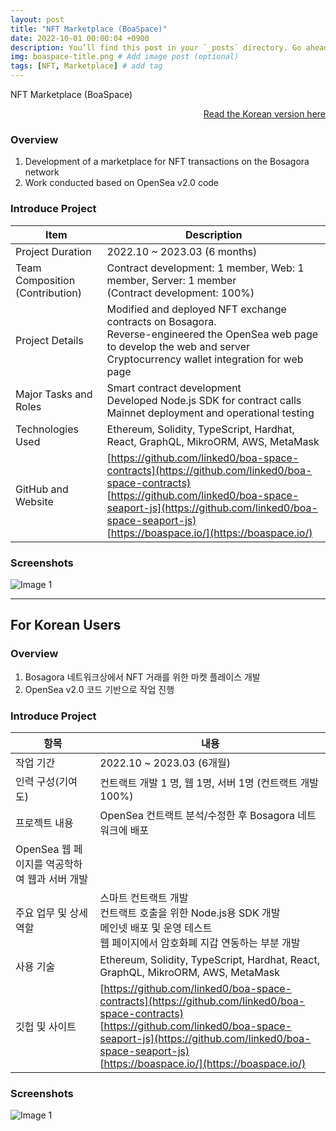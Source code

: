 ```yaml
---
layout: post
title: "NFT Marketplace (BoaSpace)"
date: 2022-10-01 00:00:04 +0900
description: You’ll find this post in your `_posts` directory. Go ahead and edit it and re-build the site to see your changes. # Add post description (optional)
img: boaspace-title.png # Add image post (optional)
tags: [NFT, Marketplace] # add tag
---
```

NFT Marketplace (BoaSpace)

<div style="text-align: right;">
    <a href="#for-korean-users">Read the Korean version here</a> 
</div>

### Overview
1. Development of a marketplace for NFT transactions on the Bosagora network
2. Work conducted based on OpenSea v2.0 code

### Introduce Project

| Item                            | Description                                                                                                                                                                                                                                                |
| ------------------------------- | ---------------------------------------------------------------------------------------------------------------------------------------------------------------------------------------------------------------------------------------------------------- |
| Project Duration                | 2022.10 ~ 2023.03 (6 months)                                                                                                                                                                                                                               |
| Team Composition (Contribution) | Contract development: 1 member, Web: 1 member, Server: 1 member <br> (Contract development: 100%)                                                                                                                                                          |
| Project Details                 | Modified and deployed NFT exchange contracts on Bosagora. <br> Reverse-engineered the OpenSea web page to develop the web and server <br> Cryptocurrency wallet integration for web page                                                                   |
| Major Tasks and Roles           | Smart contract development <br> Developed Node.js SDK for contract calls <br> Mainnet deployment and operational testing                                                                                                                                   |
| Technologies Used               | Ethereum, Solidity, TypeScript, Hardhat, React, GraphQL, MikroORM, AWS, MetaMask                                                                                                                                                                           |
| GitHub and Website              | [https://github.com/linked0/boa-space-contracts](https://github.com/linked0/boa-space-contracts) <br> [https://github.com/linked0/boa-space-seaport-js](https://github.com/linked0/boa-space-seaport-js) <br> [https://boaspace.io/](https://boaspace.io/) |

### Screenshots
![Image 1]({{site.baseurl}}/assets/img/boaspace-1.png)

---
## For Korean Users
### Overview
1. Bosagora 네트워크상에서 NFT 거래를 위한 마켓 플레이스 개발
2. OpenSea v2.0 코드 기반으로 작업 진행

### Introduce Project

| 항목                                          | 내용                                                                                                                                                                                                                                                       |
| --------------------------------------------- | ---------------------------------------------------------------------------------------------------------------------------------------------------------------------------------------------------------------------------------------------------------- |
| 작업 기간                                     | 2022.10 ~ 2023.03 (6개월)                                                                                                                                                                                                                                  |
| 인력 구성(기여도)                             | 컨트랙트 개발 1 명, 웹 1명, 서버 1명   (컨트랙트 개발 100%)                                                                                                                                                                                                |
| 프로젝트 내용                                 | OpenSea 컨트랙트 분석/수정한 후 Bosagora 네트워크에 배포 <br>                                                                                                                                                                                              |
| OpenSea 웹 페이지를 역공학하여 웹과 서버 개발 |
| 주요 업무 및 상세 역할                        | 스마트 컨트랙트 개발 <br> 컨트랙트 호출을 위한 Node.js용 SDK 개발 <br> 메인넷 배포 및 운영 테스트<br> 웹 페이지에서 암호화폐 지갑 연동하는 부분 개발                                                                                                       |
| 사용 기술                                     | Ethereum, Solidity, TypeScript, Hardhat, React, GraphQL, MikroORM, AWS, MetaMask                                                                                                                                                                           |
| 깃헙 및 사이트                                | [https://github.com/linked0/boa-space-contracts](https://github.com/linked0/boa-space-contracts) <br> [https://github.com/linked0/boa-space-seaport-js](https://github.com/linked0/boa-space-seaport-js) <br> [https://boaspace.io/](https://boaspace.io/) |


### Screenshots
![Image 1]({{site.baseurl}}/assets/img/boaspace-1.png)


